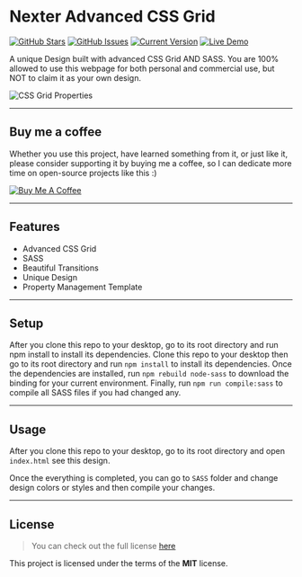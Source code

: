 # Nexter Advanced CSS Grid

[![GitHub Stars](https://img.shields.io/github/stars/IlyasKohistani/cssGridProject.svg)](https://github.com/IlyasKohistani/cssGridProject/stargazers) [![GitHub Issues](https://img.shields.io/github/issues/IlyasKohistani/cssGridProject.svg)](https://github.com/IlyasKohistani/cssGridProject/issues) [![Current Version](https://img.shields.io/badge/version-1.0.0-green.svg)](https://github.com/IlyasKohistani/cssGridProject) [![Live Demo](https://img.shields.io/badge/demo-online-green.svg)](https://github.com/IlyasKohistani/cssGridProject)

A unique Design built with advanced CSS Grid AND SASS. You are 100% allowed to use this webpage for both personal and commercial use, but NOT to claim it as your own design.

![CSS Grid Properties](https://github.com/IlyasKohistani/cssGridProject/blob/master/CSSGridProperties.PNG)

---

## Buy me a coffee

Whether you use this project, have learned something from it, or just like it, please consider supporting it by buying me a coffee, so I can dedicate more time on open-source projects like this :)

<a href="https://www.buymeacoffee.com/ilyaskohistani" target="_blank"><img src="https://www.buymeacoffee.com/assets/img/custom_images/orange_img.png" alt="Buy Me A Coffee" style="height: auto !important;width: auto !important;" ></a>

---

## Features

- Advanced CSS Grid
- SASS
- Beautiful Transitions
- Unique Design
- Property Management Template

---

## Setup

After you clone this repo to your desktop, go to its root directory and run npm install to install its dependencies.
Clone this repo to your desktop then go to its root directory and run `npm install` to install its dependencies.
Once the dependencies are installed, run `npm rebuild node-sass` to download the binding for your current environment. Finally, run `npm run compile:sass` to compile all SASS files if you had changed any.

---

## Usage

After you clone this repo to your desktop, go to its root directory and open `index.html` see this design.

Once the everything is completed, you can go to `SASS` folder and change design colors or styles and then compile your changes.

---

## License

> You can check out the full license [here](https://github.com/IlyasKohistani/cssGridProject/blob/master/LICENSE)

This project is licensed under the terms of the **MIT** license.
